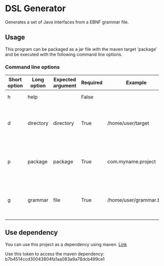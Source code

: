 # DSL Generator
Generates a set of Java interfaces from a EBNF grammar file.

## Usage
This program can be packaged as a jar file with the maven target 'package' and be executed with the following command line options.

### Command line options
Short option | Long option | Expected argument | Required | Example | Description
-------------|-------------|-------------------|----------|---------|------------
h | help      |           | False |                        | Prints help screen
d | directory | directory | True  | /home/user/target      | Target directory in that the interfaces will be saved
p | package   | package   | True  | com.myname.project     | Java package in that the Interfaces will be located 
g | grammar   | file      | True  | /home/user/grammar.bnf | EBNF grammar in text file to generate interfaces from

## Use dependency
You can use this project as a dependency using maven. [Link](https://github.com/etgramli/AntlrTest/packages)

Use this token to access the maven dependency: b7b4514ccd30043804fa1aa083a9a78dcb499ce1
